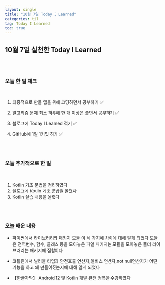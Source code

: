 ```yaml
---
layout: single
title: "10월 7일 Today I Learned"
categories: til
tag: Today I Learned
toc: true
---
```


## 10월 7일 실천한 Today I Learned

<br><br>

### 오늘 한 일 체크
<br>

1. 최종적으로 만들 앱을 위해 코딩하면서 공부하기 ✅

2. 알고리즘 문제 최소 하루에 한 개 이상은 풀면서 공부하기 ✅

3. 블로그에 Today I Learned 적기 ✅

4. GitHub에 1일 1커밋 하기 ✅

<br><br>

### 오늘 추가적으로 한 일
<br>

1. Kotlin 기초 문법을 정리하였다
1. 블로그에 Kotlin 기초 문법을 올렸다
1. Kotlin 실습 내용을 올렸다

<br><br>

### 오늘 배운 내용

* 파이썬에서 라이브러리와 패키지 모듈 이 세 가지에 차이에 대해 알게 되었다 모듈은 전역변수, 함수, 클래스 등을 모아놓은 파일 패키지는 모듈을 모아놓은 폴더 라이브러리는 패키지에 집합이다

* 코틀린에서 널러블 타입과 안전호출 연산자,엘비스 연산자,not null연산자가 어떤 기능을 하고 왜 만들어졌는지에 대해 알게 되었다  

* 【한글자막】 Android 12 및 Kotlin 개발 완전 정복을 수강하였다

